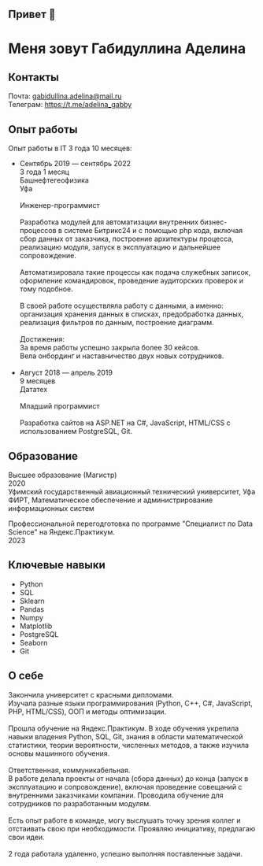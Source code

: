 ## Привет 👋
# Меня зовут Габидуллина Аделина 
## Контакты

Почта: gabidullina.adelina@mail.ru
<br>
Телеграм: https://t.me/adelina_gabby

## Опыт работы 
Опыт работы в IT 3 года 10 месяцев:
<ul>
<li>
Сентябрь 2019 — сентябрь 2022
<br>
3 года 1 месяц
<br>
Башнефтегеофизика
<br>
Уфа
<br><br>
Инженер-программист<br><br>
Разработка модулей для автоматизации внутренних бизнес-процессов в системе Битрикс24 и с помощью php кода, включая сбор данных от заказчика, построение архитектуры процесса, реализацию модуля, запуск в эксплуатацию и дальнейшее сопровождение.
<br><br>
Автоматизировала такие процессы как подача служебных записок, оформление командировок, проведение аудиторских проверок и тому подобное.
<br><br>
В своей работе осуществляла работу с данными, а именно: организация хранения данных в списках, предобработка данных, реализация фильтров по данным, построение диаграмм.
<br><br>
Достижения:<br>
За время работы успешно закрыла более 30 кейсов.<br>
Вела онбординг и наставничество двух новых сотрудников.
</li>

<br>
<li>
 Август 2018 — апрель 2019<br>
9 месяцев<br>
Дататех<br><br>
Младший программист<br><br>
Разработка сайтов на ASP.NET на C#, JavaScript, HTML/CSS с использованием PostgreSQL, Git.<br>
</li>
</ul>

## Образование

Высшее образование (Магистр)<br>
2020<br>
Уфимский государственный авиационный технический университет, Уфа<br>
ФИРТ, Математическое обеспечение и администрирование информационных систем<br>

Профессиональной перегодготовка по программе "Специалист по Data Science" на Яндекс.Практикум.<br>
2023


## Ключевые навыки
<ul>
<li>Python</li>
<li>SQL</li>
<li>Sklearn</li>
<li>Pandas</li>
<li>Numpy</li>
<li>Matplotlib</li>
<li>PostgreSQL</li>
<li>Seaborn</li>
<li>Git</li>
</ul>


## О себе
Закончила университет с красными дипломами.<br>
Изучала разные языки программирования (Python, C++, C#, JavaScript, PHP, HTML/CSS), ООП и методы оптимизации.
<br><br>
Прошла обучение на Яндекс.Практикум.
В ходе обучения укрепила навыки владения Python, SQL, Git, знания в области математической статистики, теории вероятности, численных методов, а также изучила основы машинного обучения.
<br><br>
Ответственная, коммуникабельная.<br>
В работе делала проекты от начала (сбора данных) до конца (запуск в эксплуатацию и сопровождение), включая проведение совещаний с внутренними заказчиками компании. Проводила обучение для сотрудников по разработанным модулям.
<br><br>
Есть опыт работе в команде, могу выслушать точку зрения коллег и отстаивать свою при необходимости. Проявляю инициативу, предлагаю свои идеи.
<br><br>
2 года работала удаленно, успешно выполняя поставленные задачи.
<br><br>


<!--
**adelinagabby/adelinagabby** is a ✨ _special_ ✨ repository because its `README.md` (this file) appears on your GitHub profile.

Here are some ideas to get you started:

- 🔭 I’m currently working on ...
- 🌱 I’m currently learning ...
- 👯 I’m looking to collaborate on ...
- 🤔 I’m looking for help with ...
- 💬 Ask me about ...
- 📫 How to reach me: ...
- 😄 Pronouns: ...
- ⚡ Fun fact: ...
-->

